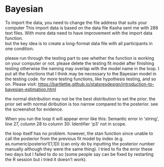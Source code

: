 # Bayesian
To import the data, you need to change the file address that suits your computer 
This import data is based on the data file Kasha sent me with 288 text files. With more data need to have improvement with the import data function.  
but the key idea is to create a long-format data file with all participants in one condition. 

please run through the testing part to see whether the function is working on your computer or not. 
please delete the testing fit model after finishing testing otherwise the naming may overlap with the model name in the loop. 
I put all the functions that I think may be necessary to the Bayesian model in the testing code. for more testing functions, like hypothesis testing, and so on. Please visit: https://bartlettje.github.io/statsresdesign/introduction-to-bayesian-estimation.html

the normal distribution may not be the best distribution to set the prior. the prior set with normal diribution is too narrow compared to the posterior. see the screenshot for evidence. 

When you run the loop it will appear error like this: Semantic error in 'string', line 27, column 28 to column 30: Identifier 'p3' not in scope.

the loop itself has no problem. however, the stan function since unable to call the posterior from the previous fit model by index (e.g. as.numeric(posterior1[1,1])) (can only do by inputting the posterior number manually although they were the same thing).
I tried to fix the error these two days but I failed to do so (some people say can be fixed by restarting the R session but i tried it doesn't work). 
